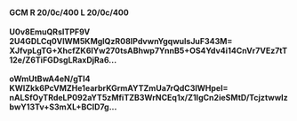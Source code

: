 #### GCM R 20/0c/400 L 20/0c/400
**U0v8EmuQRsITPF9V**<br/>**2U4GDLCq0VIWM5KMglQzR08IPdvwnYgqwulsJuF343M=**<br/>**XJfvpLgTG+XhcfZK6lYw270tsABhwp7YnnB5+OS4Ydv4i14CnVr7VEz7tT12e/Z6TiFGDsgLRaxDjRa6...**<br/><br/>
**oWmUtBwA4eN/gTl4**<br/>**KWIZkk6PcVMZHe1earbrKGrmAYTZmUa7rQdC3lWHpeI=**<br/>**nALSfOyTRdeLP092aYT5zMfiTZB3WrNCEq1x/Z1lgCn2ieSMtD/TcjztwwIzbwY13Tv+S3mXL+BCID7g...**